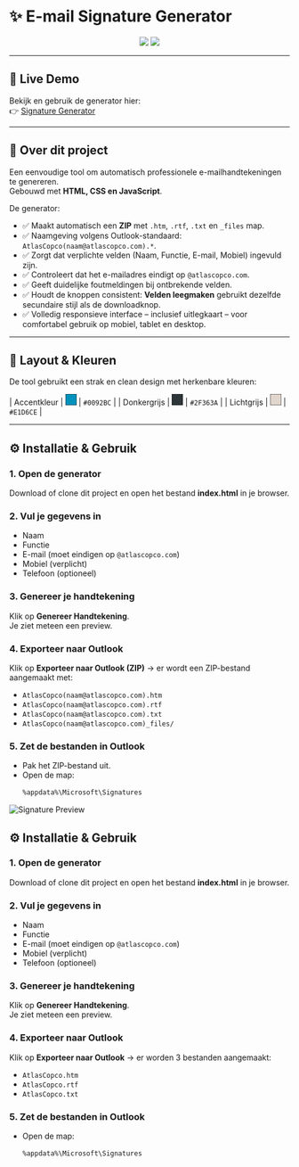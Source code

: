 # ✨ E-mail Signature Generator

<p align="center">
  <img src="https://img.shields.io/badge/version-1.1.0-0092BC?style=for-the-badge" />
  <img src="https://img.shields.io/badge/status-stable-2F363A?style=for-the-badge" />
</p>

---

 ## 🚀 Live Demo
Bekijk en gebruik de generator hier:  
👉 [Signature Generator](https://jphermans.github.io/acsignature/)



---

## 📌 Over dit project
Een eenvoudige tool om automatisch professionele e-mailhandtekeningen te genereren.  
Gebouwd met **HTML, CSS en JavaScript**.  

De generator:
- ✅ Maakt automatisch een **ZIP** met `.htm`, `.rtf`, `.txt` en `_files` map.  
- ✅ Naamgeving volgens Outlook-standaard: `AtlasCopco(naam@atlascopco.com).*`.  
- ✅ Zorgt dat verplichte velden (Naam, Functie, E-mail, Mobiel) ingevuld zijn.
- ✅ Controleert dat het e-mailadres eindigt op `@atlascopco.com`.
- ✅ Geeft duidelijke foutmeldingen bij ontbrekende velden.
- ✅ Houdt de knoppen consistent: **Velden leegmaken** gebruikt dezelfde secundaire stijl als de downloadknop.
- ✅ Volledig responsieve interface – inclusief uitlegkaart – voor comfortabel gebruik op mobiel, tablet en desktop.

---

## 🎨 Layout & Kleuren
De tool gebruikt een strak en clean design met herkenbare kleuren:

| Accentkleur | <img src="assets/colors/0092BC.svg" width="20"/> | `#0092BC` |
| Donkergrijs | <img src="assets/colors/2F363A.svg" width="20"/> | `#2F363A` |
| Lichtgrijs  | <img src="assets/colors/E1D6CE.svg" width="20"/> | `#E1D6CE` |


---

## ⚙️ Installatie & Gebruik

### 1. Open de generator
Download of clone dit project en open het bestand **index.html** in je browser.

### 2. Vul je gegevens in
- Naam  
- Functie  
- E-mail (moet eindigen op `@atlascopco.com`)  
- Mobiel (verplicht)  
- Telefoon (optioneel)  

### 3. Genereer je handtekening
Klik op **Genereer Handtekening**.  
Je ziet meteen een preview.

### 4. Exporteer naar Outlook
Klik op **Exporteer naar Outlook (ZIP)** → er wordt een ZIP-bestand aangemaakt met:
- `AtlasCopco(naam@atlascopco.com).htm`  
- `AtlasCopco(naam@atlascopco.com).rtf`  
- `AtlasCopco(naam@atlascopco.com).txt`  
- `AtlasCopco(naam@atlascopco.com)_files/`  

### 5. Zet de bestanden in Outlook
- Pak het ZIP-bestand uit.  
- Open de map:  
  ```bash
  %appdata%\Microsoft\Signatures


![Signature Preview](assets/generator.png)


## ⚙️ Installatie & Gebruik

### 1. Open de generator
Download of clone dit project en open het bestand **index.html** in je browser.

### 2. Vul je gegevens in
- Naam  
- Functie  
- E-mail (moet eindigen op `@atlascopco.com`)  
- Mobiel (verplicht)  
- Telefoon (optioneel)  

### 3. Genereer je handtekening
Klik op **Genereer Handtekening**.  
Je ziet meteen een preview.

### 4. Exporteer naar Outlook
Klik op **Exporteer naar Outlook** → er worden 3 bestanden aangemaakt:
- `AtlasCopco.htm`  
- `AtlasCopco.rtf`  
- `AtlasCopco.txt`  

### 5. Zet de bestanden in Outlook
- Open de map:  
  ```bash
  %appdata%\Microsoft\Signatures

 

